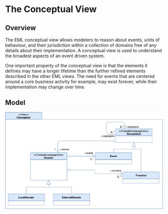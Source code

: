 # The Conceptual View

## Overview

The EML conceptual view allows modelers to reason about events, units of behaviour, and their jurisdiction within a collection of domains free of any details about their implementation. A conceptual view is used to understand the broadest aspects of an event driven system.

One important property of the conceptual view is that the elements it defines may have a longer lifetime than the further refined elements described in the other EML views. The need for events that are centered around a core business activity for example, may exist forever, while their implementation may change over time.

## Model

![Conceptual Model](../../images/conceptual-model.png)
